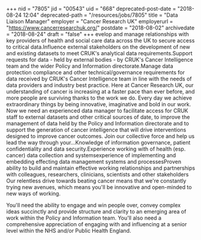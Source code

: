 +++
nid = "7805"
jid = "00543"
uid = "668"
deprecated-post-date = "2018-08-24 12:04"
deprecated-path = "/resources/jobs/7805"
title = "Data Liaison Manager"
employer = "Cancer Research UK"
employerurl = "https://www.cancerresearchuk.org/"
postdate = "2018-08-02"
archivedate = "2018-08-24"
draft = "false"
+++
evelop and manage relationships with key providers of health and social
care data across the UK to secure access to critical data.Influence
external stakeholders on the development of new and existing datasets to
meet CRUK's analytical data requirements.Support requests for data -
held by external bodies - by CRUK's Cancer Intelligence team and the
wider Policy and Information directorate.Manage data protection
compliance and other technical/governance requirements for data received
by CRUK's Cancer Intelligence team in line with the needs of data
providers and industry best practice. Here at Cancer Research UK, our
understanding of cancer is increasing at a faster pace than ever before,
and more people are surviving thanks to the work we do. Every day we
achieve extraordinary things by being innovative, imaginative and bold
in our work. Now we need an experienced data manager to facilitate
access for CRUK staff to external datasets and other critical sources of
date, to improve the management of data held by the Policy and
Information directorate and to support the generation of cancer
intelligence that will drive interventions designed to improve cancer
outcomes. Join our collective force and help us lead the way through
your...Knowledge of information governance, patient confidentiality and
data security.Experience working with of health (esp. cancer) data
collection and systemsexperience of implementing and embedding effecting
data management systems and processesProven ability to build and
maintain effective working relationships and partnerships with
colleagues, researchers, clinicians, scientists and other stakeholders
Our relentless drive towards beating cancer means that we're constantly
trying new avenues, which means you'll be innovative and open-minded to
new ways of working.
  
 You'll need the ability to engage and win people over, convey complex
ideas succinctly and provide structure and clarity to an emerging area
of work within the Policy and Information team. You'll also need a
comprehensive appreciation of engaging with and influencing at a senior
level within the NHS and/or Public Health England.
